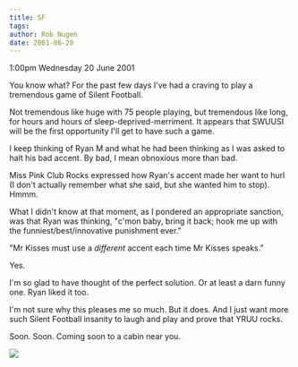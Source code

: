 ```yaml
---
title: SF
tags: 
author: Rob Nugen
date: 2001-06-20
---
```


<p class=date>1:00pm Wednesday 20 June 2001</p>

<p>You know what?  For the past few days I've had a
craving to play a tremendous game of Silent
Football.</p>

<p>Not tremendous like huge with 75 people playing,
but tremendous like long, for hours and hours of
sleep-deprived-merriment.  It appears that SWUUSI will
be the first opportunity I'll get to have such a
game.</p>

<p>I keep thinking of Ryan M and what he had been
thinking as I was asked to halt his bad accent.  By
bad, I mean obnoxious more than bad.</p>

<p>Miss Pink Club Rocks expressed how Ryan's accent
made her want to hurl (I don't actually remember what
she said, but she wanted him to stop).  Hmmm.</p>

<p>What I didn't know at that moment, as I pondered an
appropriate sanction, was that Ryan was thinking,
"c'mon baby, bring it back; hook me up with the
funniest/best/innovative punishment ever."</p>

<p>"Mr Kisses must use a <em>different</em> accent
each time Mr Kisses speaks."</p>

<p>Yes.</p>

<p>I'm so glad to have thought of the perfect
solution.  Or at least a darn funny one.  Ryan liked
it too.</p>

<p>I'm not sure why this pleases me so much.  But it
does.  And I just want more such Silent Football
insanity to laugh and play and prove that YRUU
rocks.</p>

<p>Soon.  Soon.  Coming soon to a cabin near you.</p>

<p><img src="/images/rob/wL-ROB.gif"/></p>
